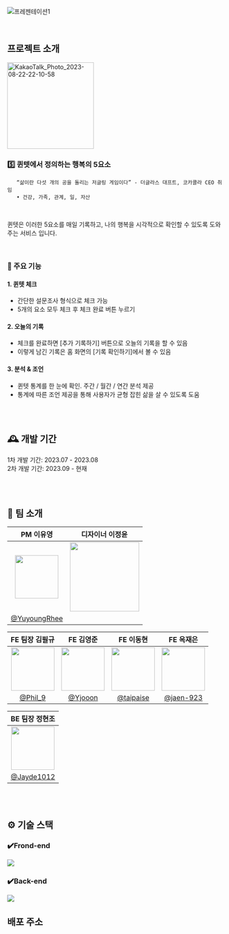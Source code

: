 ![프레젠테이션1](https://github.com/UMC-Quintet/.github/assets/127360730/85c4a155-bb99-481f-a558-7533af1ecfc6)

<br>

## 프로젝트 소개


   <img width="200" alt="KakaoTalk_Photo_2023-08-22-22-10-58" src="https://github.com/UMC-Quintet/.github/assets/127360730/f63e8239-affd-40c1-902c-1d8729a88f81">

<br>

### 5️⃣ 퀸텟에서 정의하는 행복의 5요소 

```
   “삶이란 다섯 개의 공을 돌리는 저글링 게임이다” - 더글라스 대프트, 코카콜라 CEO 취임
   • 건강, 가족, 관계, 일, 자산
```
<br>

퀸텟은 이러한 5요소를 매일 기록하고, 나의 행복을 시각적으로 확인할 수 있도록 도와주는 서비스 입니다.

<br>

### 📌 주요 기능
#### 1. 퀸텟 체크
- 간단한 설문조사 형식으로 체크 가능
- 5개의 요소 모두 체크 후 체크 완료 버튼 누르기

#### 2. 오늘의 기록
- 체크를 완료하면 [추가 기록하기] 버튼으로 오늘의 기록을 할 수 있음
- 이렇게 남긴 기록은 홈 화면의 [기록 확인하기]에서 볼 수 있음
  
#### 3. 분석 & 조언
- 퀸텟 통계를 한 눈에 확인. 주간 / 월간 / 연간 분석 제공
- 통계에 따른 조언 제공을 통해 사용자가 균형 잡힌 삶을 살 수 있도록 도움   

<br>
<br>

## 🕰 개발 기간
1차 개발 기간: 2023.07 - 2023.08    
2차 개발 기간: 2023.09 - 현재

<br>
<br>

## 👥 팀 소개
|    PM 이유영      |       디자이너 이정윤       |                                                                                                              
| :------------------------------------------------------------------------------: | :---------------------------------------------------------------------------------------------------------------------------------------------------: |
|   <img width="100px" src="https://github.com/UMC-Quintet/.github/assets/127360730/b346a7a8-1e69-4de2-afe1-c453f18fdece" />    |                      <img width="160px" src="" />    |
|   [@YuyoungRhee](https://github.com/YuyoungRhee)   |  | 

|      FE 팀장 김필규       |         FE 김영준         |       FE 이동현         |       FE 옥재은       |                                                                                                                
| :------------------------------------------------------------------------------: | :---------------------------------------------------------------------------------------------------------------------------------------------------: | :---------------------------------------------------------------------------------------------------------------------------------------------------------------------------------------------------: | :---------------------------------------------------------------------------------------------------------------------------------------------------------------------------------------------------: |
|   <img width="100px" src="https://github.com/UMC-Quintet/.github/assets/127360730/bead6dd7-a620-4d8a-8e19-1f4f41db72e6" />    |                      <img width="100px" src="https://github.com/UMC-Quintet/.github/assets/127360730/ad5536bd-a68e-4b56-8c68-d0c1a1ab0915" />    |                   <img width="100px" src="https://github.com/UMC-Quintet/.github/assets/127360730/f3cdae45-ffac-4dc3-8d95-da918eb9b6b1"/>   |                       <img width="100px" src="https://github.com/UMC-Quintet/.github/assets/127360730/8b6aa51d-d81f-44d4-98eb-6bcf60303e7e" />    | 
|   [@Phil_9](https://github.com/pingu00)   |    [@Yjooon](https://github.com/Yjooon)  |[@taipaise](https://github.com/taipaise)  | [@jaen-923](https://github.com/jaen-923)  | 

|      BE 팀장 정현조       |
| :------------------------------------------------------------------------------: |
|   <img width="100px" src="https://github.com/UMC-Quintet/.github/assets/127360730/0b0d8fdf-fa33-403d-96a7-678a48c61ac1" />    |  
|   [@Jayde1012](https://github.com/ariha1982)   | 

<br>
<br>

## ⚙️ 기술 스택
### ✔️Frond-end
<img src="https://img.shields.io/badge/Swift-F05138?style=for-the-badge&logo=Swift&logoColor=white">

### ✔️Back-end
<img src="https://img.shields.io/badge/Node.js-339933?style=for-the-badge&logo=Node.js&logoColor=white">





## 배포 주소



